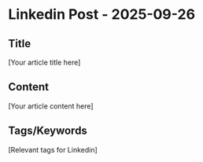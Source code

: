 # Linkedin Post - 2025-09-26

## Title
[Your article title here]

## Content
[Your article content here]

## Tags/Keywords
[Relevant tags for Linkedin]
